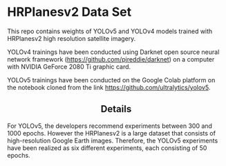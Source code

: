 # HRPlanesv2 Data Set
This repo contains weights of YOLOv5 and YOLOv4 models trained with HRPlanesv2 high resolution satellite imagery.

YOLOv4 trainings have been conducted using Darknet  open source neural network framework (https://github.com/pjreddie/darknet) on a computer with NVIDIA GeForce 2080 Ti graphic card.


YOLOv5 trainings have been conducted on the Google Colab platform on the notebook cloned from the link https://github.com/ultralytics/yolov5.

</div>

## <div align="center">Details</div>
For YOLOv5, the developers recommend experiments between 300 and 1000 epochs. However the HRPlanesv2 is a large dataset that consists of high-resolution Google Earth images. Therefore, the YOLOv5 experiments have been realized as six different experiments, each consisting of 50 epochs.

